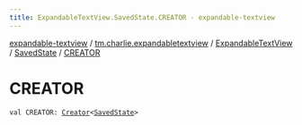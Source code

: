```yaml
---
title: ExpandableTextView.SavedState.CREATOR - expandable-textview
---
```


[expandable-textview](../../../index.html) / [tm.charlie.expandabletextview](../../index.html) / [ExpandableTextView](../index.html) / [SavedState](index.html) / [CREATOR](.)

# CREATOR

`val CREATOR: `[`Creator`](https://developer.android.com/reference/android/os/Parcelable/Creator.html)`<`[`SavedState`](index.html)`>`
